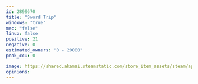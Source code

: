 ```yaml
---
id: 2899670
title: "Sword Trip"
windows: "true"
mac: "false"
linux: false
positive: 21
negative: 0
estimated_owners: "0 - 20000"
peak_ccu: 0

image: https://shared.akamai.steamstatic.com/store_item_assets/steam/apps/2899670/header.jpg?t=1731489554
opinions:
---
```

